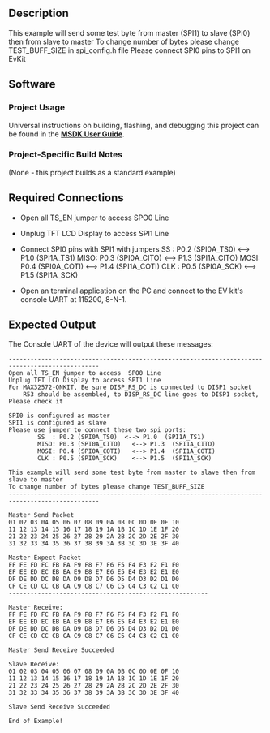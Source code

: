 ## Description

This example will send some test byte from master (SPI1) to slave (SPI0) then from slave to master
To change number of bytes please change TEST_BUFF_SIZE in spi_config.h file
Please connect SPI0 pins to SPI1 on EvKit
    

## Software

### Project Usage

Universal instructions on building, flashing, and debugging this project can be found in the **[MSDK User Guide](https://analog-devices-msdk.github.io/msdk/USERGUIDE/)**.

### Project-Specific Build Notes

(None - this project builds as a standard example)

## Required Connections

-	Open all TS_EN jumper to access  SPO0 Line
-	Unplug TFT LCD Display to access SPI1 Line
-   Connect SPI0 pins with SPI1 with jumpers
        SS  : P0.2 (SPI0A_TS0) <-->  P1.0  (SPI1A_TS1)
        MISO: P0.3 (SPI0A_CITO)  <-->  P1.3  (SPI1A_CITO)
        MOSI: P0.4 (SPI0A_COTI)  <-->  P1.4  (SPI1A_COTI)
        CLK : P0.5 (SPI0A_SCK)   <-->  P1.5  (SPI1A_SCK)

-   Open an terminal application on the PC and connect to the EV kit's console UART at 115200, 8-N-1.


## Expected Output

The Console UART of the device will output these messages:

```
-----------------------------------------------------------------------------------------------
Open all TS_EN jumper to access  SPO0 Line
Unplug TFT LCD Display to access SPI1 Line
For MAX32572-QNKIT, Be sure DISP_RS_DC is connected to DISP1 socket
	R53 should be assembled, to DISP_RS_DC line goes to DISP1 socket, Please check it

SPI0 is configured as master
SPI1 is configured as slave
Please use jumper to connect these two spi ports:
        SS  : P0.2 (SPI0A_TS0)  <--> P1.0  (SPI1A_TS1)
        MISO: P0.3 (SPI0A_CITO)   <--> P1.3  (SPI1A_CITO)
        MOSI: P0.4 (SPI0A_COTI)   <--> P1.4  (SPI1A_COTI)
        CLK : P0.5 (SPI0A_SCK)    <--> P1.5  (SPI1A_SCK)

This example will send some test byte from master to slave then from slave to master
To change number of bytes please change TEST_BUFF_SIZE
-----------------------------------------------------------------------------------------------

Master Send Packet
01 02 03 04 05 06 07 08 09 0A 0B 0C 0D 0E 0F 10
11 12 13 14 15 16 17 18 19 1A 1B 1C 1D 1E 1F 20
21 22 23 24 25 26 27 28 29 2A 2B 2C 2D 2E 2F 30
31 32 33 34 35 36 37 38 39 3A 3B 3C 3D 3E 3F 40

Master Expect Packet
FF FE FD FC FB FA F9 F8 F7 F6 F5 F4 F3 F2 F1 F0
EF EE ED EC EB EA E9 E8 E7 E6 E5 E4 E3 E2 E1 E0
DF DE DD DC DB DA D9 D8 D7 D6 D5 D4 D3 D2 D1 D0
CF CE CD CC CB CA C9 C8 C7 C6 C5 C4 C3 C2 C1 C0
-------------------------------------------------------

Master Receive:
FF FE FD FC FB FA F9 F8 F7 F6 F5 F4 F3 F2 F1 F0
EF EE ED EC EB EA E9 E8 E7 E6 E5 E4 E3 E2 E1 E0
DF DE DD DC DB DA D9 D8 D7 D6 D5 D4 D3 D2 D1 D0
CF CE CD CC CB CA C9 C8 C7 C6 C5 C4 C3 C2 C1 C0

Master Send Receive Succeeded

Slave Receive:
01 02 03 04 05 06 07 08 09 0A 0B 0C 0D 0E 0F 10
11 12 13 14 15 16 17 18 19 1A 1B 1C 1D 1E 1F 20
21 22 23 24 25 26 27 28 29 2A 2B 2C 2D 2E 2F 30
31 32 33 34 35 36 37 38 39 3A 3B 3C 3D 3E 3F 40

Slave Send Receive Succeeded

End of Example!
```

